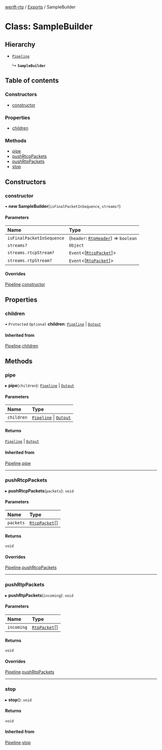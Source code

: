[werift-rtp](../README.md) / [Exports](../modules.md) / SampleBuilder

# Class: SampleBuilder

## Hierarchy

- [`Pipeline`](Pipeline.md)

  ↳ **`SampleBuilder`**

## Table of contents

### Constructors

- [constructor](SampleBuilder.md#constructor)

### Properties

- [children](SampleBuilder.md#children)

### Methods

- [pipe](SampleBuilder.md#pipe)
- [pushRtcpPackets](SampleBuilder.md#pushrtcppackets)
- [pushRtpPackets](SampleBuilder.md#pushrtppackets)
- [stop](SampleBuilder.md#stop)

## Constructors

### constructor

• **new SampleBuilder**(`isFinalPacketInSequence`, `streams?`)

#### Parameters

| Name | Type |
| :------ | :------ |
| `isFinalPacketInSequence` | (`header`: [`RtpHeader`](RtpHeader.md)) => `boolean` |
| `streams?` | `Object` |
| `streams.rtcpStream?` | `Event`<[[`RtcpPacket`](../modules.md#rtcppacket)]\> |
| `streams.rtpStream?` | `Event`<[[`RtpPacket`](RtpPacket.md)]\> |

#### Overrides

[Pipeline](Pipeline.md).[constructor](Pipeline.md#constructor)

## Properties

### children

• `Protected` `Optional` **children**: [`Pipeline`](Pipeline.md) \| [`Output`](Output.md)

#### Inherited from

[Pipeline](Pipeline.md).[children](Pipeline.md#children)

## Methods

### pipe

▸ **pipe**(`children`): [`Pipeline`](Pipeline.md) \| [`Output`](Output.md)

#### Parameters

| Name | Type |
| :------ | :------ |
| `children` | [`Pipeline`](Pipeline.md) \| [`Output`](Output.md) |

#### Returns

[`Pipeline`](Pipeline.md) \| [`Output`](Output.md)

#### Inherited from

[Pipeline](Pipeline.md).[pipe](Pipeline.md#pipe)

___

### pushRtcpPackets

▸ **pushRtcpPackets**(`packets`): `void`

#### Parameters

| Name | Type |
| :------ | :------ |
| `packets` | [`RtcpPacket`](../modules.md#rtcppacket)[] |

#### Returns

`void`

#### Overrides

[Pipeline](Pipeline.md).[pushRtcpPackets](Pipeline.md#pushrtcppackets)

___

### pushRtpPackets

▸ **pushRtpPackets**(`incoming`): `void`

#### Parameters

| Name | Type |
| :------ | :------ |
| `incoming` | [`RtpPacket`](RtpPacket.md)[] |

#### Returns

`void`

#### Overrides

[Pipeline](Pipeline.md).[pushRtpPackets](Pipeline.md#pushrtppackets)

___

### stop

▸ **stop**(): `void`

#### Returns

`void`

#### Inherited from

[Pipeline](Pipeline.md).[stop](Pipeline.md#stop)
